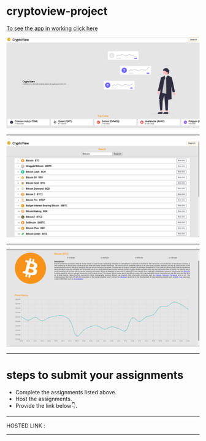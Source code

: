 # cryptoview-project

[To see the app in working click here](https://aayusharyan.github.io/cryptoview-project/)

![](./image/crypto-1.png)

 <hr>
 
![](./image/crypto-2.png)
 
  <hr>
  
![](./image/crypto-3.png)

 <hr>
 
 # steps to submit your assignments

- Complete the assignments listed above.
- Host the assignments.
- Provide the link below👇.

<hr>

HOSTED LINK :  

<hr>
